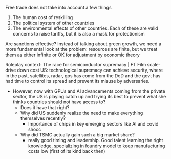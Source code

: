 Free trade does not take into account a few things
1. The human cost of reskilling
2. The political system of other countries
3. The environmental effects of other countries.
Each of these are valid concerns to raise tariffs, but it is also a mask for protectionism

Are sanctions effective?
Instead of talking about green growth, we need a more fundamental look at the problem: resources are finite, but we treat them as either infinite or OK for adjustment by economic theory

Roleplay context: The race for semiconductor supremacy | FT Film
scale- drive down cost
US: technological supremacy can achieve security, where in the past, satellites, radar, gps has come from the DoD and the govt has had time to control its spread and prevent its misuse by adversaries.
- However, now with GPUs and AI advancements coming from the private sector, the US is playing catch up and trying its best to prevent what she thinks countries should not have access to?
	- Does it have that right? 
	- Why did US suddenly realize the need to make everything themselves recently?
		- Importance of chips in key emerging sectors like AI and covid shocc
	- Why did TSMC actually gain such a big market share?
		- really good timing and leadership. Good talent learning the right knowledge, specializing in foundry model to keep manufacturing costs low (first of its kind back then)